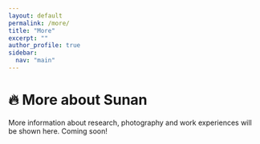 ```yaml
---
layout: default
permalink: /more/
title: "More"
excerpt: ""
author_profile: true
sidebar:
  nav: "main"
---
```



# 🔥 More about Sunan

More information about research, photography and work experiences will be shown here. Coming soon!

<!--
<div style="width:300px; height:300px;">
  <script type="text/javascript" id="clstr_globe" 
          src="//clustrmaps.com/globe.js?d=Xh02qBrlpo4DamMWciuqLNP69bUdBwhxdJ8crKL_LRo">
  </script>
</div>
-->

<script type="text/javascript" id="clustrmaps" src="//clustrmaps.com/map_v2.js?d=Xh02qBrlpo4DamMWciuqLNP69bUdBwhxdJ8crKL_LRo&cl=ffffff&w=a"></script>